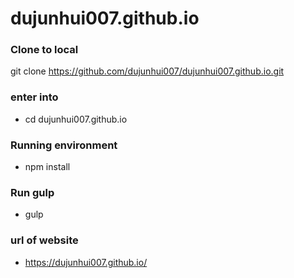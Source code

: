 # dujunhui007.github.io

### Clone to local
git clone https://github.com/dujunhui007/dujunhui007.github.io.git

### enter into
- cd dujunhui007.github.io

### Running environment
- npm install

### Run gulp
- gulp

### url of website
- https://dujunhui007.github.io/